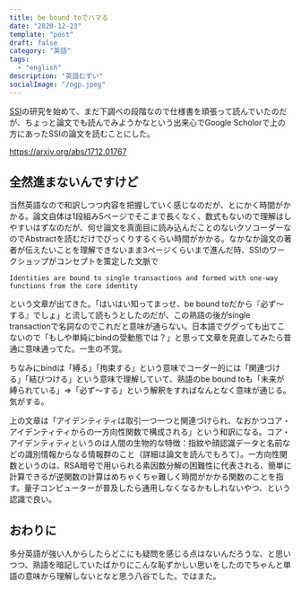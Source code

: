 ```yaml
---
title: be bound toでハマる
date: "2020-12-23"
template: "post"
draft: false
category: "英語"
tags:
  - "english"
description: "英語むずい"
socialImage: "/ogp.jpeg"
---
```


[SSI](https://lastrust.io/2020/06/03/whatis-self-sovereign-identity/)の研究を始めて、まだ下調べの段階なので仕様書を頑張って読んでいたのだが、ちょっと論文でも読んでみようかなという出来心でGoogle Scholorで上の方にあったSSIの論文を読むことにした。

https://arxiv.org/abs/1712.01767

## 全然進まないんですけど

当然英語なので和訳しつつ内容を把握していく感じなのだが、とにかく時間がかかる。論文自体は1段組み5ページでそこまで長くなく、数式もないので理解はしやすいはずなのだが、何せ論文を真面目に読み込んだことのないクソコーダーなのでAbstractを読むだけでびっくりするくらい時間がかかる。なかなか論文の著者が伝えたいことを理解できないまま3ページくらいまで進んだ時、SSIのワークショップがコンセプトを策定した文脈で

```
Identities are bound to single transactions and formed with one-way functions from the core identity
```

という文章が出てきた。「はいはい知ってまっせ、be bound toだから『必ず〜する』でしょ」と流して読もうとしたのだが、この熟語の後がsingle transactionで名詞なのでこれだと意味が通らない。日本語でググっても出てこないので「もしや単純にbindの受動態では？」と思って文章を見直してみたら普通に意味通ってた。一生の不覚。

ちなみにbindは「縛る」「拘束する」という意味でコーダー的には「関連づける」「結びつける」という意味で理解していて、熟語のbe bound toも「未来が縛られている」=>「必ず〜する」という解釈をすればなんとなく意味が通じる。気がする。

上の文章は「アイデンティティは取引一つ一つと関連づけられ、なおかつコア・アイデンティティからの一方向性関数で構成される」という和訳になる。コア・アイデンティティというのは人間の生物的な特徴：指紋や顔認識データと名前などの識別情報からなる情報群のこと（詳細は論文を読んでもろて）。一方向性関数というのは、RSA暗号で用いられる素因数分解の困難性に代表される、簡単に計算できるが逆関数の計算はめちゃくちゃ難しく時間がかかる関数のことを指す。量子コンピューターが普及したら通用しなくなるかもしれないやつ、という認識で良い。

## おわりに
多分英語が強い人からしたらどこにも疑問を感じる点はないんだろうな、と思いつつ、熟語を暗記していたばかりにこんな恥ずかしい思いをしたのでちゃんと単語の意味から理解しないとなと思う八谷でした。ではまた。
